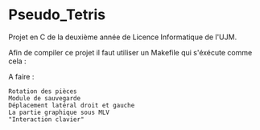 # Pseudo_Tetris
Projet en C de la deuxième année de Licence Informatique de l'UJM.

Afin de compiler ce projet il faut utiliser un Makefile qui s'éxécute comme cela :


A faire :

    Rotation des pièces
    Module de sauvegarde
    Déplacement latéral droit et gauche
    La partie graphique sous MLV
    "Interaction clavier"
    
